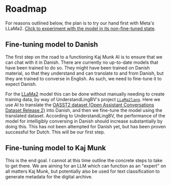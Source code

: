 # Roadmap

For reasons outlined below, the plan is to try our hand first with Meta's LLaMa2. [Click to experiment with the model in its non-fine-tuned state](https://www.llama2.ai).

## Fine-tuning model to Danish
The first step on the road to a functioning Kaj Munk AI is to ensure that we can chat with it in Danish. There are currently no up-to-date models that have been trained to do so. They might have been trained on Danish material, so that they understand and can translate to and from Danish, but they are trained to converse in English. As such, we need to fine-tune it to expect Danish.

For the [LLaMa2](https://llama.meta.com) model this can be done without manually needing to create training data, by way of UnderstandLingBV's project [`LLaMa2lang`](https://github.com/understandlingbv/llama2lang). Here we use AI to translate the [OASST2 dataset (Open Assistant Conversations Dataset Release 2)](https://huggingface.co/datasets/OpenAssistant/oasst2) into Danish, and then we fine-tune the model using the translated dataset. According to UnderstandLingBV, the performance of the model for intelligibly conversing in Danish should increase substantially by doing this. This has not been attempted for Danish yet, but has been proven successful for Dutch. This will be our first step.

## Fine-tuning model to Kaj Munk
This is the end goal. I cannot at this time outline the concrete steps to take to get there. We are aiming for an LLM which can function as an "expert" on all matters Kaj Munk, but potentially also be used for text classification to generate metadata for the digital archive.